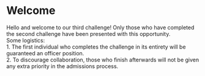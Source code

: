 # Welcome
Hello and welcome to our third challenge! Only those who have completed the second challenge have been presented with this opportunity. 
<br />Some logistics: <br />1. The first individual who completes the challenge in its entirety will be guaranteed an officer position. 
<br />2. To discourage collaboration, those who finish afterwards will not be given any extra priority in the admissions process.
